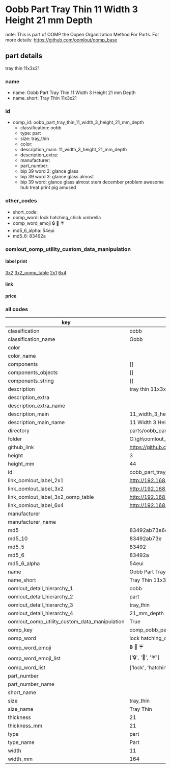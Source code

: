 # Oobb Part Tray Thin 11 Width 3 Height 21 mm Depth  

note: This is part of OOMP the Oopen Organization Method For Parts. For more details: https://github.com/oomlout/oomp_base

##  part details
  



tray thin 11x3x21



### name
* name: Oobb Part Tray Thin 11 Width 3 Height 21 mm Depth
* name_short: Tray Thin 11x3x21 
### id
* oomp_id: oobb_part_tray_thin_11_width_3_height_21_mm_depth
  * classification: oobb
  * type: part
  * size: tray_thin
  * color: 
  * description_main: 11_width_3_height_21_mm_depth
  * description_extra: 
  * manufacturer: 
  * part_number: 
  * bip 39 word 2: glance glass
  * bip 39 word 3: glance glass almost
  * bip 39 word: glance glass almost stem december problem awesome hub treat print pig amused

### other_codes
* short_code: 
* oomp_word: lock hatching_chick umbrella
* oomp_word_emoji :lock: :hatching_chick: :umbrella:
* md5_6_alpha: 54eui
* md5_6: 83492a






### oomlout_oomp_utility_custom_data_manipulation
#### label print
[3x2](http://192.168.1.245:1112/?label=oomp%2054eui)
[3x2_oomp_table](http://192.168.1.108:1112/?label=oomp%2054eui)
[2x1](http://192.168.1.242:1112/?label=oomp%2054eui)
[6x4](http://192.168.1.55:1112/?label=oomp%2054eui)    

#### link

                              

#### price







### all codes 
| key | value |  
| --- | --- |  
| classification | oobb |  
| classification_name | Oobb |  
| color |  |  
| color_name |  |  
| components | [] |  
| components_objects | [] |  
| components_string | [] |  
| description | tray thin 11x3x21 |  
| description_extra |  |  
| description_extra_name |  |  
| description_main | 11_width_3_height_21_mm_depth |  
| description_main_name | 11 Width 3 Height 21 mm Depth |  
| directory | parts/oobb_part_tray_thin_11_width_3_height_21_mm_depth |  
| folder | C:\gh\oomlout_oobb_version_4_generated_parts\things\oobb_part_tray_thin_11_width_3_height_21_mm_depth |  
| github_link | https://github.com/oomlout/oomlout_oomp_part_src/tree/main/parts/oobb_part_tray_thin_11_width_3_height_21_mm_depth |  
| height | 3 |  
| height_mm | 44 |  
| id | oobb_part_tray_thin_11_width_3_height_21_mm_depth |  
| link_oomlout_label_2x1 | http://192.168.1.242:1112/?label=oomp%2054eui |  
| link_oomlout_label_3x2 | http://192.168.1.245:1112/?label=oomp%2054eui |  
| link_oomlout_label_3x2_oomp_table | http://192.168.1.108:1112/?label=oomp%2054eui |  
| link_oomlout_label_6x4 | http://192.168.1.55:1112/?label=oomp%2054eui |  
| manufacturer |  |  
| manufacturer_name |  |  
| md5 | 83492ab73e6e8212ad9c5d540d98bb15 |  
| md5_10 | 83492ab73e |  
| md5_5 | 83492 |  
| md5_6 | 83492a |  
| md5_6_alpha | 54eui |  
| name | Oobb Part Tray Thin 11 Width 3 Height 21 mm Depth |  
| name_short | Tray Thin 11x3x21  |  
| oomlout_detail_hierarchy_1 | oobb |  
| oomlout_detail_hierarchy_2 | part |  
| oomlout_detail_hierarchy_3 | tray_thin |  
| oomlout_detail_hierarchy_4 | 21_mm_depth |  
| oomlout_oomp_utility_custom_data_manipulation | True |  
| oomp_key | oomp_oobb_part_tray_thin_11_width_3_height_21_mm_depth |  
| oomp_word | lock hatching_chick umbrella |  
| oomp_word_emoji | :lock: :hatching_chick: :umbrella: |  
| oomp_word_emoji_list | [':lock:', ':hatching_chick:', ':umbrella:'] |  
| oomp_word_list | ['lock', 'hatching_chick', 'umbrella'] |  
| part_number |  |  
| part_number_name |  |  
| short_name |  |  
| size | tray_thin |  
| size_name | Tray Thin |  
| thickness | 21 |  
| thickness_mm | 21 |  
| type | part |  
| type_name | Part |  
| width | 11 |  
| width_mm | 164 |  
